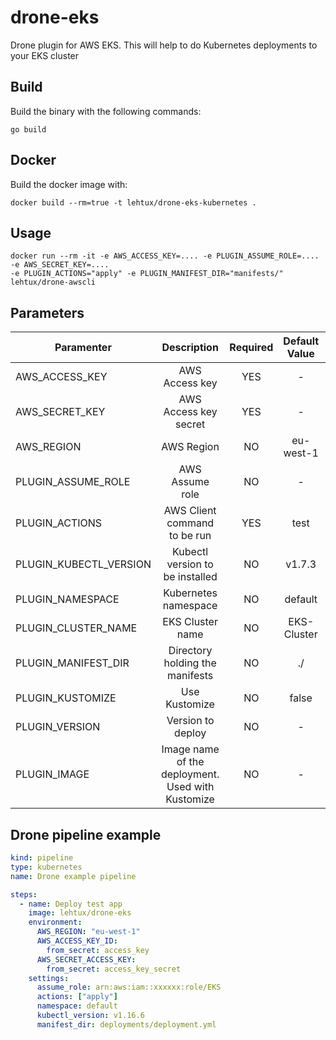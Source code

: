 # drone-eks
Drone plugin for AWS EKS. This will help to do Kubernetes deployments to your EKS cluster

## Build
Build the binary with the following commands:

```export CGO_ENABLED=0
go build
```

## Docker

Build the docker image with:
```
docker build --rm=true -t lehtux/drone-eks-kubernetes .
```

## Usage
```
docker run --rm -it -e AWS_ACCESS_KEY=.... -e PLUGIN_ASSUME_ROLE=.... -e AWS_SECRET_KEY=.... 
-e PLUGIN_ACTIONS="apply" -e PLUGIN_MANIFEST_DIR="manifests/" lehtux/drone-awscli
```

## Parameters
| Paramenter            | Description                   |Required       | Default Value | Allowed Values |
| -------------         |:-------------:                |:-------------:|:-------------:|:-------------: |
| AWS_ACCESS_KEY        | AWS Access key                | YES           | -             | -              |
| AWS_SECRET_KEY        | AWS Access key secret         | YES           | -             | -              |
| AWS_REGION            | AWS Region                    | NO            | eu-west-1     | -              |
| PLUGIN_ASSUME_ROLE    | AWS Assume role               | NO            | -             | Role ARN       |
| PLUGIN_ACTIONS        | AWS Client command to be run  | YES           | test          | test/apply/delete|
| PLUGIN_KUBECTL_VERSION| Kubectl version to be installed| NO           | v1.7.3        | -              |
| PLUGIN_NAMESPACE      | Kubernetes namespace          | NO            | default       | -              |
| PLUGIN_CLUSTER_NAME   | EKS Cluster name              | NO            | EKS-Cluster   | -              |
| PLUGIN_MANIFEST_DIR   | Directory holding the manifests| NO           | ./            | -              |
| PLUGIN_KUSTOMIZE      | Use Kustomize                 | NO            | false         | true / false   |
| PLUGIN_VERSION        | Version to deploy             | NO            | -             | -              |
| PLUGIN_IMAGE          | Image name of the deployment. Used with Kustomize | NO | -    | -              |

## Drone pipeline example
```yaml
kind: pipeline
type: kubernetes
name: Drone example pipeline

steps:
  - name: Deploy test app
    image: lehtux/drone-eks
    environment:
      AWS_REGION: "eu-west-1"
      AWS_ACCESS_KEY_ID:
        from_secret: access_key
      AWS_SECRET_ACCESS_KEY:
        from_secret: access_key_secret
    settings:
      assume_role: arn:aws:iam::xxxxxx:role/EKS
      actions: ["apply"]
      namespace: default
      kubectl_version: v1.16.6
      manifest_dir: deployments/deployment.yml

```

